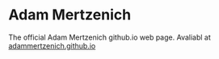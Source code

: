 # Adam Mertzenich

The official Adam Mertzenich github.io web page. Avaliabl at <a href=adammertzenich.github.io>adammertzenich.github.io</a>
